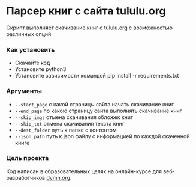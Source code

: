 # Парсер книг с сайта tululu.org

Скрипт выполняет скачивание книг с tululu.org с возможностью различных опций

### Как установить

- Скачайте код
- Установите python3
- Установите зависимости командой pip install -r requirements.txt

### Аргументы

- `--start_page` с какой страницы сайта начать скачивание книг
- `--end_page` по какою страницу сайта выполнять скачивание книг
- `--skip_imgs` отмена скачивания обложек книг
- `--skip_txt` отмена скачивания текста книг
- `--dest_folder` путь к папке с контентом
- `--json_path` путь к json файлу с информацией по каждой скаченной книге

### Цель проекта

Код написан в образовательных целях на онлайн-курсе для веб-разработчиков [dvmn.org](https://dvmn.org/).